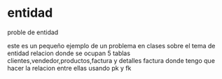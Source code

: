 # entidad
proble de entidad

este es un pequeño ejemplo de un problema en clases sobre el tema de entidad relacion donde se ocupan 5 tablas clientes,vendedor,productos,factura y detalles factura donde tengo que hacer la relacion entre ellas usando pk y fk 
